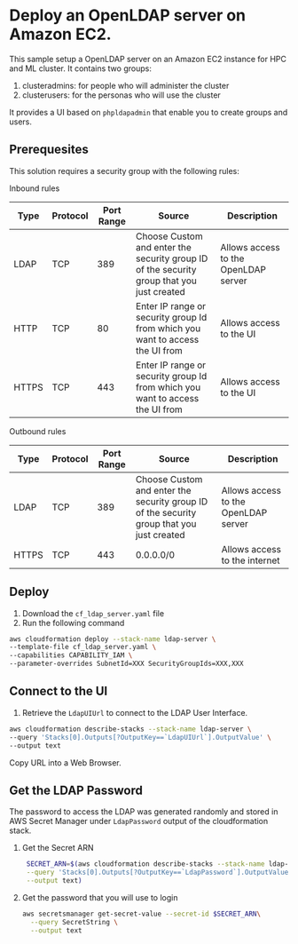 # Deploy an OpenLDAP server on Amazon EC2.

This sample setup a OpenLDAP server on an Amazon EC2 instance for HPC and ML cluster.
It contains two groups:

1. clusteradmins: for people who will administer the cluster
1. clusterusers: for the personas who will use the cluster

It provides a UI based on `phpldapadmin` that enable you to create groups and users.

## Prerequesites

This solution requires a security group with the following rules:

Inbound rules

| Type | Protocol | Port Range | Source                                                                                    | Description                          |
| ---- | -------- | ---------- | ----------------------------------------------------------------------------------------- | ------------------------------------ |
| LDAP | TCP      | 389        | Choose Custom and enter the security group ID of the security group that you just created | Allows access to the OpenLDAP server |
| HTTP | TCP      | 80         | Enter IP range or security group Id from which you want to access the UI from             | Allows access to the UI              |
| HTTPS | TCP     | 443        | Enter IP range or security group Id from which you want to access the UI from             | Allows access to the UI              |

Outbound rules

| Type  | Protocol | Port Range | Source                                                                                    | Description                          |
| ----- | -------- | ---------- | ----------------------------------------------------------------------------------------- | ------------------------------------ |
| LDAP  | TCP      | 389        | Choose Custom and enter the security group ID of the security group that you just created | Allows access to the OpenLDAP server |
| HTTPS | TCP      | 443        | 0.0.0.0/0                                                                                 | Allows access to the internet        |

## Deploy

1. Download the `cf_ldap_server.yaml` file
1. Run the following command
  ```bash
  aws cloudformation deploy --stack-name ldap-server \
  --template-file cf_ldap_server.yaml \
  --capabilities CAPABILITY_IAM \
  --parameter-overrides SubnetId=XXX SecurityGroupIds=XXX,XXX
  ```

## Connect to the UI

1. Retrieve the `LdapUIUrl` to connect to the LDAP User Interface.
  ```bash
  aws cloudformation describe-stacks --stack-name ldap-server \
  --query 'Stacks[0].Outputs[?OutputKey==`LdapUIUrl`].OutputValue' \
  --output text
  ```
  Copy URL into a Web Browser.


## Get the LDAP Password
The password to access the LDAP was generated randomly and stored in AWS Secret Manager under `LdapPassword` output of the cloudformation stack.

1. Get the Secret ARN
	```bash
	 SECRET_ARN=$(aws cloudformation describe-stacks --stack-name ldap-server \
	 --query 'Stacks[0].Outputs[?OutputKey==`LdapPassword`].OutputValue' \
	 --output text)
	```

1. Get the password that you will use to login
	```bash
	aws secretsmanager get-secret-value --secret-id $SECRET_ARN\
	  --query SecretString \
	  --output text
	```

